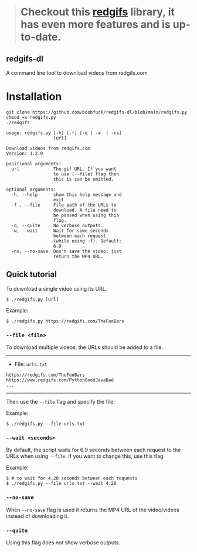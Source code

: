 > # Checkout this [redgifs](https://github.com/scrazzz/redgifs) library, it has even more features and is up-to-date.

## redgifs-dl
A command line tool to download videos from redgifs.com

# Installation

```shell
git clone https://github.com/boobfuck/redgifs-dl/blob/main/redgifs.py
chmod +x redgifs.py
./redgifs
```
```console
usage: redgifs.py [-h] [-f] [-q | -w  | -ns]
                  [url]

Download videos from redgifs.com
Version: 1.2.0

positional arguments:
  url             The gif URL. If you want
                  to use [--file] flag then
                  this is can be omitted.

optional arguments:
  -h, --help      show this help message and
                  exit
  -f , --file     File path of the URLs to
                  download. A file need to
                  be passed when using this
                  flag.
  -q, --quite     No verbose outputs.
  -w, --wait      Wait for some seconds
                  between each request
                  (while using -f). Default:
                  6.9
  -ns, --no-save  Don't save the video, just
                  return the MP4 URL.
```

## Quick tutorial

To download a single video using its URL.
```console
$ ./redgifs.py [url]
```

Example:
```console
$ ./redgifs.py https://redgifs.com/TheFooBars
```

### `--file <file>`

To download multiple videos, the URLs should be added to a file.  

-----
- File: `urls.txt`
```
https://redgifs.com/TheFooBars
https://www.redgifs.com/PythonGoodJavaBad
...
```
-----

Then use the `--file` flag and specify the file.  

Example:
```console
$ ./redgifs.py --file urls.txt
```

### `--wait <seconds>`
By default, the script waits for 6.9 seconds between each request to the URLs when using `--file`. If you want to change this, use this flag.

Example:
```console
$ # to wait for 4.20 seconds between each requests
$ ./redgifs.py --file urls.txt --wait 4.20
```

### `--no-save`
When `--no-save` flag is used it returns the MP4 URL of the video/videos instead of downloading it.

### `--quite`
Using this flag does not show verbose outputs.
